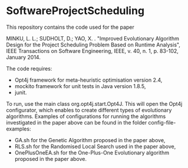 # SoftwareProjectScheduling

This repository contains the code used for the paper 

MINKU, L. L.; SUDHOLT, D.; YAO, X. . "Improved Evolutionary Algorithm Design for the Project Scheduling Problem Based on Runtime Analysis", IEEE Transactions on Software Engineering, IEEE, v. 40, n. 1, p. 83-102, January 2014.

The code requires:
- Opt4j framework for meta-heuristic optimisation version 2.4,
- mockito framework for unit tests in Java version 1.8.5,
- junit.

To run, use the main class org.opt4j.start.Opt4J. This will open the Opt4j configurator, which enables to create different types of evolutionary algorithms. Examples of configurations for running the algorithms investigated in the paper above can be found in the folder config-file-examples:

- GA.sh for the Genetic Algorithm proposed in the paper above,
- RLS.sh for the Randomised Local Search used in the paper above,
- OnePlusOneEA.sh for the One-Plus-One Evolutionary algorithm proposed in the paper above.


